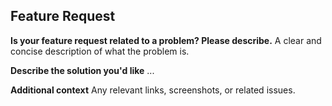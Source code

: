## Feature Request

**Is your feature request related to a problem? Please describe.**
A clear and concise description of what the problem is.

**Describe the solution you'd like**
...

**Additional context**
Any relevant links, screenshots, or related issues.
